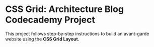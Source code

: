 # CSS Grid: Architecture Blog Codecademy Project
This project follows step-by-step instructions to build an avant-garde website using the **CSS Grid Layout**.